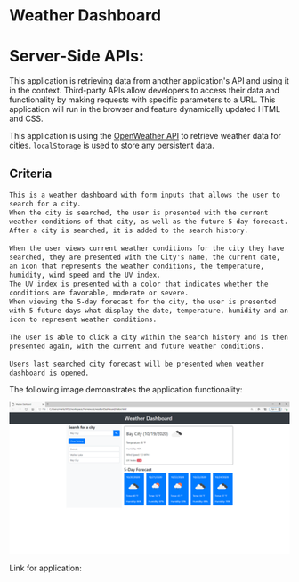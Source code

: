 # Weather Dashboard
# Server-Side APIs:

This application is retrieving data from another application's API and using it in the context. 
Third-party APIs allow developers to access their data and functionality by making requests with specific parameters to a URL. 
This application will run in the browser and feature dynamically updated HTML and CSS.

This application is using the [OpenWeather API](https://openweathermap.org/api) to retrieve weather data for cities. `localStorage` is used to store any persistent data.


## Criteria

```
This is a weather dashboard with form inputs that allows the user to search for a city.
When the city is searched, the user is presented with the current weather conditions of that city, as well as the future 5-day forecast.
After a city is searched, it is added to the search history. 
 
When the user views current weather conditions for the city they have searched, they are presented with the City's name, the current date, an icon that represents the weather conditions, the temperature, humidity, wind speed and the UV index.
The UV index is presented with a color that indicates whether the conditions are favorable, moderate or severe.
When viewing the 5-day forecast for the city, the user is presented with 5 future days what display the date, temperature, humidity and an icon to represent weather conditions.

The user is able to click a city within the search history and is then presented again, with the current and future weather conditions. 

Users last searched city forecast will be presented when weather dashboard is opened.
```

The following image demonstrates the application functionality:

<img src="Images/weatherScreenshot.PNG" alt="weatherDashboardpic">

Link for application: 




